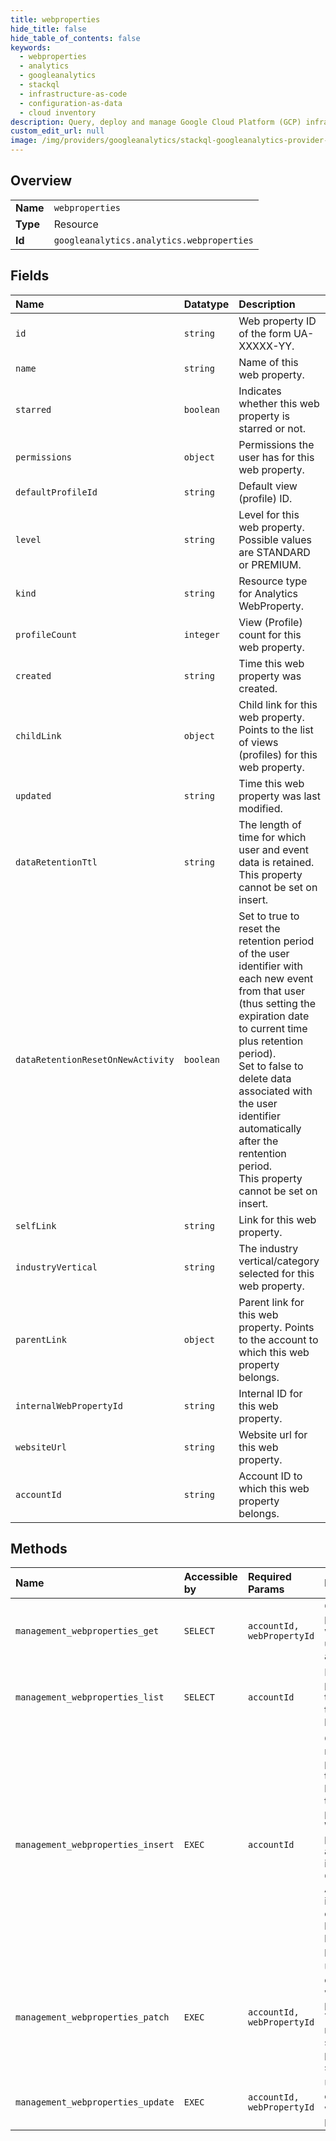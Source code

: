 ```yaml
---
title: webproperties
hide_title: false
hide_table_of_contents: false
keywords:
  - webproperties
  - analytics
  - googleanalytics    
  - stackql
  - infrastructure-as-code
  - configuration-as-data
  - cloud inventory
description: Query, deploy and manage Google Cloud Platform (GCP) infrastructure and resources using SQL
custom_edit_url: null
image: /img/providers/googleanalytics/stackql-googleanalytics-provider-featured-image.png
---
```

  
    

## Overview
<table><tbody>
<tr><td><b>Name</b></td><td><code>webproperties</code></td></tr>
<tr><td><b>Type</b></td><td>Resource</td></tr>
<tr><td><b>Id</b></td><td><code>googleanalytics.analytics.webproperties</code></td></tr>
</tbody></table>

## Fields
| Name | Datatype | Description |
|:-----|:---------|:------------|
| `id` | `string` | Web property ID of the form UA-XXXXX-YY. |
| `name` | `string` | Name of this web property. |
| `starred` | `boolean` | Indicates whether this web property is starred or not. |
| `permissions` | `object` | Permissions the user has for this web property. |
| `defaultProfileId` | `string` | Default view (profile) ID. |
| `level` | `string` | Level for this web property. Possible values are STANDARD or PREMIUM. |
| `kind` | `string` | Resource type for Analytics WebProperty. |
| `profileCount` | `integer` | View (Profile) count for this web property. |
| `created` | `string` | Time this web property was created. |
| `childLink` | `object` | Child link for this web property. Points to the list of views (profiles) for this web property. |
| `updated` | `string` | Time this web property was last modified. |
| `dataRetentionTtl` | `string` | The length of time for which user and event data is retained.<br />This property cannot be set on insert. |
| `dataRetentionResetOnNewActivity` | `boolean` | Set to true to reset the retention period of the user identifier with each new event from that user (thus setting the expiration date to current time plus retention period).<br />Set to false to delete data associated with the user identifier automatically after the rentention period.<br />This property cannot be set on insert. |
| `selfLink` | `string` | Link for this web property. |
| `industryVertical` | `string` | The industry vertical/category selected for this web property. |
| `parentLink` | `object` | Parent link for this web property. Points to the account to which this web property belongs. |
| `internalWebPropertyId` | `string` | Internal ID for this web property. |
| `websiteUrl` | `string` | Website url for this web property. |
| `accountId` | `string` | Account ID to which this web property belongs. |
## Methods
| Name | Accessible by | Required Params | Description |
|:-----|:--------------|:----------------|:------------|
| `management_webproperties_get` | `SELECT` | `accountId, webPropertyId` | Gets a web property to which the user has access. |
| `management_webproperties_list` | `SELECT` | `accountId` | Lists web properties to which the user has access. |
| `management_webproperties_insert` | `EXEC` | `accountId` | Create a new property if the account has fewer than 20 properties. Web properties are visible in the Google Analytics interface only if they have at least one profile. |
| `management_webproperties_patch` | `EXEC` | `accountId, webPropertyId` | Updates an existing web property. This method supports patch semantics. |
| `management_webproperties_update` | `EXEC` | `accountId, webPropertyId` | Updates an existing web property. |
